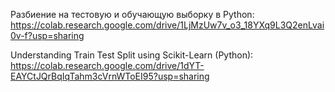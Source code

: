 Разбиение на тестовую и обучающую выборку в Python: https://colab.research.google.com/drive/1LjMzUw7v_o3_18YXq9L3Q2enLvai0v-f?usp=sharing

Understanding Train Test Split using Scikit-Learn (Python): https://colab.research.google.com/drive/1dYT-EAYCtJQrBqIqTahm3cVrnWToEI95?usp=sharing

